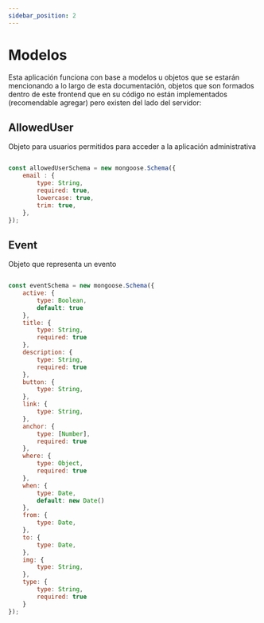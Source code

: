```yaml
---
sidebar_position: 2
---
```


# Modelos

Esta aplicación funciona con base a modelos u objetos que se estarán mencionando a lo largo de esta documentación, objetos que son formados dentro de este frontend que en su código no están implementados (recomendable agregar) pero existen del lado del servidor:

## AllowedUser

Objeto para usuarios permitidos para acceder a la aplicación administrativa

```js

const allowedUserSchema = new mongoose.Schema({
    email : {
        type: String,
        required: true,
        lowercase: true,
        trim: true,
    },
});

```

## Event

Objeto que representa un evento

```js

const eventSchema = new mongoose.Schema({
    active: {
        type: Boolean,
        default: true
    },
    title: {
        type: String,
        required: true
    },
    description: {
        type: String,
        required: true
    },
    button: {
        type: String,
    },
    link: {
        type: String,
    },
    anchor: {
        type: [Number],
        required: true
    },
    where: {
        type: Object,
        required: true
    },
    when: {
        type: Date,
        default: new Date()
    },
    from: {
        type: Date,
    },
    to: {
        type: Date,
    },
    img: {
        type: String,
    },
    type: {
        type: String,
        required: true
    }
});

```